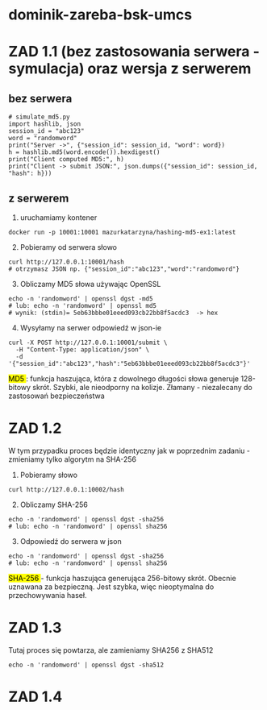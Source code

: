 # dominik-zareba-bsk-umcs

# ZAD 1.1 (bez zastosowania serwera - symulacja) oraz wersja z serwerem

## bez serwera
```
# simulate_md5.py
import hashlib, json
session_id = "abc123"
word = "randomword"
print("Server ->", {"session_id": session_id, "word": word})
h = hashlib.md5(word.encode()).hexdigest()
print("Client computed MD5:", h)
print("Client -> submit JSON:", json.dumps({"session_id": session_id, "hash": h}))
```

## z serwerem
1. uruchamiamy kontener

```
docker run -p 10001:10001 mazurkatarzyna/hashing-md5-ex1:latest
```

2. Pobieramy od serwera słowo

```
curl http://127.0.0.1:10001/hash
# otrzymasz JSON np. {"session_id":"abc123","word":"randomword"}
```

3. Obliczamy MD5 słowa używając OpenSSL

```
echo -n 'randomword' | openssl dgst -md5
# lub: echo -n 'randomword' | openssl md5
# wynik: (stdin)= 5eb63bbbe01eeed093cb22bb8f5acdc3  -> hex
```

4. Wysyłamy na serwer odpowiedź w json-ie

```
curl -X POST http://127.0.0.1:10001/submit \
  -H "Content-Type: application/json" \
  -d '{"session_id":"abc123","hash":"5eb63bbbe01eeed093cb22bb8f5acdc3"}'
```

<mark> MD5 </mark>
 : funkcja haszująca, która z dowolnego długości słowa generuje 128-bitowy skrót. Szybki, ale nieodporny na kolizje. Złamany - niezalecany do zastosowań bezpieczeństwa

 # ZAD 1.2
 W tym przypadku proces będzie identyczny jak w poprzednim zadaniu - zmieniamy tylko algorytm na SHA-256

 1. Pobieramy słowo

```
curl http://127.0.0.1:10002/hash
```

2. Obliczamy SHA-256

```
echo -n 'randomword' | openssl dgst -sha256
# lub: echo -n 'randomword' | openssl sha256
```

3. Odpowiedź do serwera w json

```
echo -n 'randomword' | openssl dgst -sha256
# lub: echo -n 'randomword' | openssl sha256
```
<mark> SHA-256 </mark> - funkcja haszująca generująca 256-bitowy skrót. Obecnie uznawana za bezpieczną. Jest szybka, więc nieoptymalna do przechowywania haseł.

# ZAD 1.3
Tutaj proces się powtarza, ale zamieniamy SHA256 z SHA512

```
echo -n 'randomword' | openssl dgst -sha512
```

# ZAD 1.4
